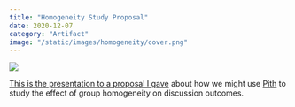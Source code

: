 ```yaml
---
title: "Homogeneity Study Proposal"
date: 2020-12-07
category: "Artifact"
image: "/static/images/homogeneity/cover.png"
---
```


![](/static/images/homogeneity/cover.png)


[This is the presentation to a proposal I gave](https://why.pith.is/files/agent_modeling_final.pdf) about how we might use [Pith](https://pith.is) to study the effect of group homogeneity on discussion outcomes. 

